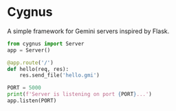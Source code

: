 # Cygnus
A simple framework for Gemini servers inspired by Flask.
```python
from cygnus import Server
app = Server()

@app.route('/')
def hello(req, res):
    res.send_file('hello.gmi')

PORT = 5000
print(f'Server is listening on port {PORT}...')
app.listen(PORT)
```
